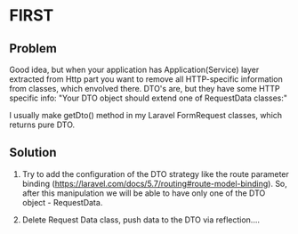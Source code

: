 # FIRST

## Problem

Good idea, but when your application has Application(Service) layer extracted from Http part you want to remove all HTTP-specific information from classes, which envolved there. DTO's are, but they have some HTTP specific info: "Your DTO object should extend one of RequestData classes:"

I usually make getDto() method in my Laravel FormRequest classes, which returns pure DTO.

## Solution

1. Try to add the configuration of the DTO strategy like the route parameter binding (https://laravel.com/docs/5.7/routing#route-model-binding). So, after this manipulation we will be able to have only one of the DTO object - RequestData.

2. Delete Request Data class, push data to the DTO via reflection....
